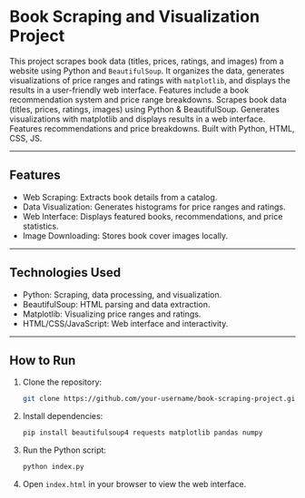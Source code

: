 # Book Scraping and Visualization Project

This project scrapes book data (titles, prices, ratings, and images) from a website using Python and `BeautifulSoup`. It organizes the data, generates visualizations of price ranges and ratings with `matplotlib`, and displays the results in a user-friendly web interface. Features include a book recommendation system and price range breakdowns. Scrapes book data (titles, prices, ratings, images) using Python &amp; BeautifulSoup. Generates visualizations with matplotlib and displays results in a web interface. Features recommendations and price breakdowns. Built with Python, HTML, CSS, JS.

---

## Features
- Web Scraping: Extracts book details from a catalog.
- Data Visualization: Generates histograms for price ranges and ratings.
- Web Interface: Displays featured books, recommendations, and price statistics.
- Image Downloading: Stores book cover images locally.

---

## Technologies Used
- Python: Scraping, data processing, and visualization.
- BeautifulSoup: HTML parsing and data extraction.
- Matplotlib: Visualizing price ranges and ratings.
- HTML/CSS/JavaScript: Web interface and interactivity.

---

## **How to Run**
1. Clone the repository:
   ```bash
   git clone https://github.com/your-username/book-scraping-project.git
   ```
2. Install dependencies:
   ```bash
   pip install beautifulsoup4 requests matplotlib pandas numpy
   ```
3. Run the Python script:
   ```bash
   python index.py
   ```
4. Open `index.html` in your browser to view the web interface.
